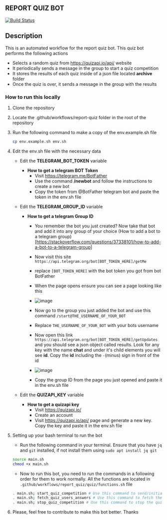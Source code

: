 ## REPORT QUIZ BOT

[![Build Status](https://github.com/osscameroon/report-quiz/actions/workflows/main.yml/badge.svg)](https://github.com/osscameroon/report-quiz/actions/workflows/main.yml)

## Description

This is an automated workflow for the report quiz bot. This quiz bot performs the following actions

- Selects a random quiz from https://quizapi.io/api/ website
- It periodically sends a message in the group to start a quiz competition
- It stores the results of each quiz inside of a json file located **archive** folder
- Once the quiz is over, it sends a message in the group with the results

### How to run this locally

1. Clone the repository

2. Locate the .github/workflows/report-quiz folder in the root of the repository

3. Run the following command to make a copy of the env.example.sh file

   ```bash
   cp env.example.sh env.sh
   ```

4. Edit the env.sh file with the necessary data

   - Edit the **TELEGRAM_BOT_TOKEN** variable
      - **How to get a telegram BOT Token**
         - Visit https://telegram.me/BotFather
         - Use the command **/newbot** and follow the instructions to create a new bot
         - Copy the token from @BotFather telegram bot and paste the token in the env.sh file

   - Edit the **TELEGRAM_GROUP_ID** variable
      - **How to get a telegram Group ID**
        - You remember the bot you just created? Now take that bot and add it into any group of your choice (How to add a bot to a telegram group)[https://stackoverflow.com/questions/37338101/how-to-add-a-bot-to-a-telegram-group]
        - Now visit this site `https://api.telegram.org/bot[BOT_TOKEN_HERE]/getMe`
        - replace `[BOT_TOKEN_HERE]` with the bot token you got from bot BotFather
        - When the page opens ensure you can see a page looking like this
        - ![image](https://github.com/user-attachments/assets/9dadba18-154a-479c-a870-adaf63469fa4)
        - Now go to the group you just added the bot and use this command `/start@THE_USERNAME_OF_YOUR_BOT`
        - Replace `THE_USERNAME_OF_YOUR_BOT` with your bots username
        - Now open this link `https://api.telegram.org/bot[BOT_TOKEN_HERE]/getUpdates` and you should see a json object called results. Look for any key with the name **chat** and under it's child elements you will see **id**. Copy the **id** including the `-`(minus) sign in front of the id
        - ![image](https://github.com/user-attachments/assets/610217af-2ed8-4309-a59d-2eea5399ed99)

        - Copy the group ID from the page you just opened and paste it in the env.sh file

   - Edit the **QUIZAPI_KEY** variable
      - **How to get a quizapi key**
        - Visit https://quizapi.io/
        - Create an account
        - Visit https://quizapi.io/api/ page and generate a new key. Copy the key and paste it in the env.sh file

5. Setting up your bash terminal to run the bot

   - Run the following command in your terminal. Ensure that you have `jq` and `git` installed, if not install them using `sudo apt install jq git`


   ```bash
   source main.sh
   chmod +x main.sh
   ```


   - Now to run this bot, you need to run the commands in a following order for them to work normally. All the functions are located in `.github/workflows/report_quiz/quiz/functions.sh` file


   ```bash
   . main.sh; start_quiz_competition # Use this command to send/initiate a quiz competition in the group
   . main.sh; fetch_quiz_users_answers # Use this command to fetch the users answers before stoping the quiz
   . main.sh; stop_quiz_competition # Use this command to stop the quiz and to prepare for sending results
   ```


6. Please, feel free to contribute to make this bot better. Thanks
